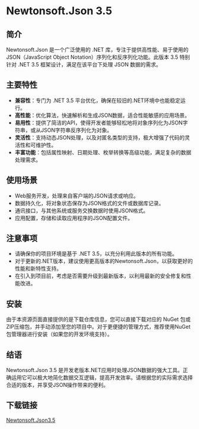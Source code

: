 # Newtonsoft.Json 3.5

## 简介
Newtonsoft.Json 是一个广泛使用的 .NET 库，专注于提供高性能、易于使用的 JSON（JavaScript Object Notation）序列化和反序列化功能。此版本 3.5 特别针对 .NET 3.5 框架设计，满足在该平台下处理 JSON 数据的需求。

## 主要特性
- **兼容性**：专门为 .NET 3.5 平台优化，确保在较旧的.NET环境中也能稳定运行。
- **高性能**：优化算法，快速解析和生成JSON数据，适合性能敏感的应用场景。
- **易用性**：提供了简洁的API，使得开发者能够轻松地将对象序列化为JSON字符串，或从JSON字符串反序列化为对象。
- **灵活性**：支持动态JSON处理，以及对匿名类型的支持，极大增强了代码的灵活性和可维护性。
- **丰富功能**：包括属性映射、日期处理、枚举转换等高级功能，满足复杂的数据处理需求。

## 使用场景
- Web服务开发，处理来自客户端的JSON请求或响应。
- 数据持久化，将对象状态保存为JSON格式的文件或数据库记录。
- 通讯接口，与其他系统或服务交换数据时使用JSON格式。
- 应用配置，存储和读取应用程序的JSON配置文件。

## 注意事项
- 请确保你的项目环境是基于 .NET 3.5，以充分利用此版本的所有功能。
- 对于更新的.NET版本，建议使用更高版本的Newtonsoft.Json，以获取更好的性能和新特性支持。
- 在引入到项目前，考虑是否需要升级到最新版本，以利用最新的安全修复和性能改进。

## 安装
由于本资源页面直接提供的是下载仓库信息，您可以直接下载对应的 NuGet 包或ZIP压缩包，并手动添加至您的项目中。对于更便捷的管理方式，推荐使用NuGet包管理器进行安装（如果您的开发环境支持）。

## 结语
Newtonsoft.Json 3.5 是开发老版本.NET应用时处理JSON数据的强大工具。正确运用它可以极大地简化数据交互逻辑，提高开发效率。请根据您的实际需求选择合适的版本，并享受JSON操作带来的便利。

## 下载链接

[Newtonsoft.Json3.5](https://pan.quark.cn/s/ec26b0e270bb)